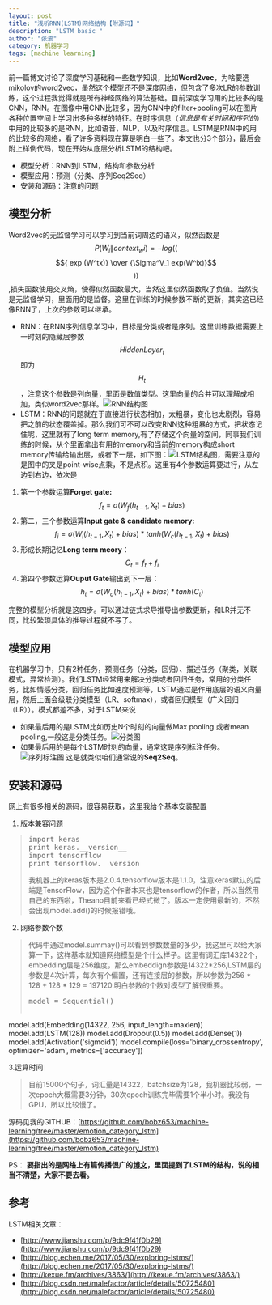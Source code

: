 ```yaml
---
layout: post
title: "浅析RNN(LSTM)网络结构【附源码】"
description: "LSTM basic "
author: "张波"
category: 机器学习
tags: [machine learning]
---
```


前一篇博文讨论了深度学习基础和一些数学知识，比如**Word2vec**，为啥要选mikolov的word2vec，虽然这个模型还不是深度网络，但包含了多次LR的参数训练，这个过程我觉得就是所有神经网络的算法基础。目前深度学习用的比较多的是CNN，RNN。在图像中用CNN比较多，因为CNN中的filter+pooling可以在图片各种位置空间上学习出多种多样的特征。在时序信息（*信息是有关时间和序列的*）中用的比较多的是RNN，比如语音，NLP，以及时序信息。LSTM是RNN中的用的比较多的网络，看了许多资料现在算是明白一些了。本文也分3个部分，最后会附上样例代码，现在开始从底层分析LSTM的结构吧。

* 模型分析：RNN到LSTM，结构和参数分析
* 模型应用：预测（分类、序列Seq2Seq）
* 安装和源码：注意的问题

## 模型分析
Word2vec的无监督学习可以学习到当前词周边的语义，似然函数是$$ P(W_i \| context_wi) = -log(($$ $${ exp (W^tx)} \over {\Sigma^V_1 exp(W^ix)}$$$$ )) $$,损失函数使用交叉熵，使得似然函数最大，当然这里似然函数取了负值。当然说是无监督学习，里面用的是监督。这里在训练的时候参数不断的更新，其实这已经像RNN了，上次的参数可以继承。

* RNN：在RNN序列信息学习中，目标是分类或者是序列。这里训练数据需要上一时刻的隐藏层参数$$ HiddenLayer_t $$ 即为 $$ H_t $$，注意这个参数是列向量，里面是数值类型。这里向量的合并可以理解成相加，类似word2vec那样。![RNN结构图](http://colah.github.io/posts/2015-08-Understanding-LSTMs/img/LSTM3-SimpleRNN.png)
* LSTM：RNN的问题就在于直接进行状态相加，太粗暴，变化也太剧烈，容易把之前的状态覆盖掉。那么我们可不可以改变RNN这种粗暴的方式，把状态记住呢，这里就有了long term memory,有了存储这个向量的空间，同事我们训练的时候，从个里面拿出有用的memory和当前的memory构成short memory传输给输出层，或者下一层，如下图：![LSTM结构图](http://colah.github.io/posts/2015-08-Understanding-LSTMs/img/LSTM3-chain.png)，需要注意的是图中的叉是point-wise点乘，不是点积。这里有4个参数运算要进行，从左边到右边，依次是
 1. 第一个参数运算**Forget gate:** $$ f_t = \sigma(W_f(h_{t-1},X_t)+bias) $$
 2. 第二，三个参数运算**Input gate & candidate memory:** $$ f_i = \sigma(W_i(h_{t-1},X_t)+bias) * tanh(W_c(h_{t-1},X_t)+bias)$$
 3. 形成长期记忆**Long term meory**： $$C_t = f_t + f_i $$
 4. 第四个参数运算**Ouput Gate**输出到下一层： $$ h_t = \sigma(W_o(h_{t-1},X_t)+bias) * tanh(C_t) $$
 
完整的模型分析就是这四步。可以通过链式求导推导出参数更新，和LR并无不同，比较繁琐具体的推导过程就不写了。

## 模型应用
在机器学习中，只有2种任务，预测任务（分类，回归）、描述任务（聚类，关联模式，异常检测）。我们LSTM经常用来解决分类或者回归任务，常用的分类任务，比如情感分类，回归任务比如速度预测等，LSTM通过是作用底层的语义向量层，然后上面会级联分类模型（LR、softmax），或者回归模型（广义回归（LR））。模式都差不多，对于LSTM来说

* 如果最后用的是LSTM比如历史N个时刻的向量做Max pooling 或者mean pooling,一般这是分类任务。![分类图](http://www.th7.cn/d/file/p/2016/02/15/36970b182f7ce34b223ac79443fafdb2.jpg)
* 如果最后用的是每个LSTM时刻的向量，通常这是序列标注任务。![序列标注图](http://pic.w2bc.com/upload/201703/10/201703101724089047.jpg) 这是就类似咱们通常说的**Seq2Seq**。

## 安装和源码
网上有很多相关的源码，很容易获取，这里我给个基本安装配置

1. 版本兼容问题
> <pre>import keras 
> print keras.__version__
> import tensorflow
> print tensorflow.__version__
> </pre> 我机器上的keras版本是2.0.4,tensorflow版本是1.1.0，注意keras默认的后端是TensorFlow，因为这个作者本来也是tensorflow的作者，所以当然用自己的东西啦，Theano目前来看已经式微了。版本一定使用最新的，不然会出现model.add()的时候报错哦。

2. 网络参数个数
> 代码中通过model.summay()可以看到参数数量的多少，我这里可以给大家算一下，这样基本就知道网络模型是个什么样子。这里有词汇库14322个，embedding层是256维度，那么embeddign参数是14322*256,LSTM层的参数是4次计算，每次有个偏置，还有连接层的参数，所以参数为256 * 128 + 128 * 129 = 197120.明白参数的个数对模型了解很重要。
> <pre>model = Sequential()
model.add(Embedding(14322, 256, input_length=maxlen))
model.add(LSTM(128))
model.add(Dropout(0.5))
model.add(Dense(1))
model.add(Activation('sigmoid'))
model.compile(loss='binary_crossentropy',
optimizer='adam',
metrics=['accuracy'])</pre>
 
3.运算时间 
> 目前15000个句子，词汇量是14322，batchsize为128，我机器比较弱，一次epoch大概需要3分钟，30次epoch训练完毕需要1个半小时。我没有GPU，所以比较慢了。

源码见我的GITHUB：[https://github.com/bobz653/machine-learning/tree/master/emotion_category_lstm](https://github.com/bobz653/machine-learning/tree/master/emotion_category_lstm)

PS： **要指出的是网络上有篇传播很广的[博文](http://blog.csdn.net/Dark_Scope/article/details/47056361)，里面提到了LSTM的结构，说的相当不清楚，大家不要去看。**

## 参考
LSTM相关文章：

* [http://www.jianshu.com/p/9dc9f41f0b29](http://www.jianshu.com/p/9dc9f41f0b29)
* [http://blog.echen.me/2017/05/30/exploring-lstms/](http://blog.echen.me/2017/05/30/exploring-lstms/)
* [http://kexue.fm/archives/3863/](http://kexue.fm/archives/3863/)
* [http://blog.csdn.net/malefactor/article/details/50725480](http://blog.csdn.net/malefactor/article/details/50725480)
